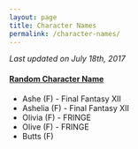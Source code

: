 ```yaml
---
layout: page
title: Character Names
permalink: /character-names/
---
```


<script>
function randomName(sex) {
  sex = (sex) ? sex : 'any';
  var oReq = new XMLHttpRequest();
  oReq.onload = function (e) {
    var name = JSON.parse(e.target.response).name;
    var id = "character-name-link";
    document.getElementById(id).innerHTML = name;
  };
  oReq.open('GET', 'https://random.pls.lol/api/character-name/' + sex, true);
  oReq.send();
}
</script>

_Last updated on July 18th, 2017_

#### <a href="javascript: randomName()" id="character-name-link">Random Character Name</a>

<!-- start:characters -->
+ Ashe (F) - Final Fantasy XII
+ Ashelia (F) - Final Fantasy XII
+ Olivia (F) - FRINGE
+ Olive (F) - FRINGE
+ Butts (F)
<!-- end:characters -->
